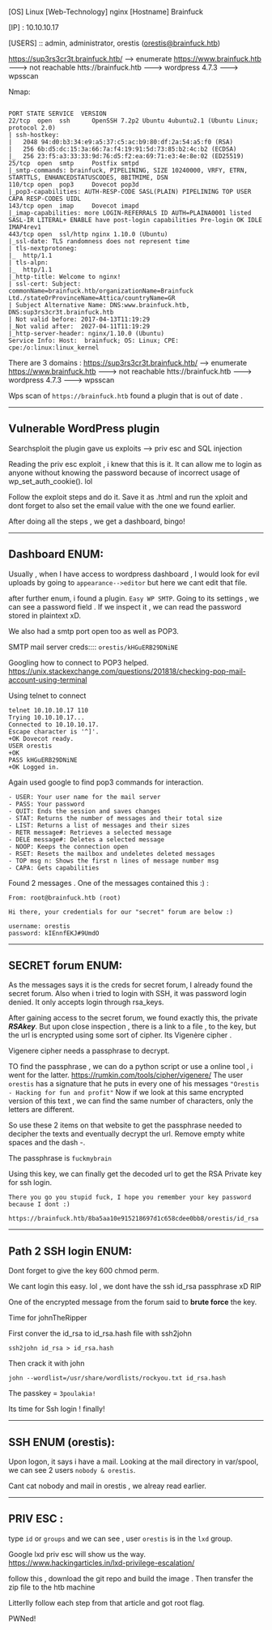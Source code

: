 
[OS] Linux
[Web-Technology] nginx
[Hostname] Brainfuck

[IP] : 10.10.10.17

[USERS] :: admin, administrator, orestis (orestis@brainfuck.htb)


https://sup3rs3cr3t.brainfuck.htb/ --> enumerate
https://www.brainfuck.htb ---> not reachable
htts://brainfuck.htb ---> wordpress 4.7.3 ---> wpsscan


Nmap: 
```

PORT STATE SERVICE  VERSION
22/tcp  open  ssh      OpenSSH 7.2p2 Ubuntu 4ubuntu2.1 (Ubuntu Linux; protocol 2.0)
| ssh-hostkey: 
|   2048 94:d0:b3:34:e9:a5:37:c5:ac:b9:80:df:2a:54:a5:f0 (RSA)
|   256 6b:d5:dc:15:3a:66:7a:f4:19:91:5d:73:85:b2:4c:b2 (ECDSA)
|_  256 23:f5:a3:33:33:9d:76:d5:f2:ea:69:71:e3:4e:8e:02 (ED25519)
25/tcp  open  smtp     Postfix smtpd
|_smtp-commands: brainfuck, PIPELINING, SIZE 10240000, VRFY, ETRN, STARTTLS, ENHANCEDSTATUSCODES, 8BITMIME, DSN
110/tcp open  pop3     Dovecot pop3d
|_pop3-capabilities: AUTH-RESP-CODE SASL(PLAIN) PIPELINING TOP USER CAPA RESP-CODES UIDL
143/tcp open  imap     Dovecot imapd
|_imap-capabilities: more LOGIN-REFERRALS ID AUTH=PLAINA0001 listed SASL-IR LITERAL+ ENABLE have post-login capabilities Pre-login OK IDLE IMAP4rev1
443/tcp open  ssl/http nginx 1.10.0 (Ubuntu)
|_ssl-date: TLS randomness does not represent time
| tls-nextprotoneg: 
|_  http/1.1
| tls-alpn: 
|_  http/1.1
|_http-title: Welcome to nginx!
| ssl-cert: Subject: commonName=brainfuck.htb/organizationName=Brainfuck Ltd./stateOrProvinceName=Attica/countryName=GR
| Subject Alternative Name: DNS:www.brainfuck.htb, DNS:sup3rs3cr3t.brainfuck.htb
| Not valid before: 2017-04-13T11:19:29
|_Not valid after:  2027-04-11T11:19:29
|_http-server-header: nginx/1.10.0 (Ubuntu)
Service Info: Host:  brainfuck; OS: Linux; CPE: cpe:/o:linux:linux_kernel
```


There are 3 domains :
https://sup3rs3cr3t.brainfuck.htb/ --> enumerate
https://www.brainfuck.htb ---> not reachable
htts://brainfuck.htb ---> wordpress 4.7.3 ---> wpsscan


Wps scan of `https://brainfuck.htb` found a plugin that is out of date .

----
Vulnerable WordPress plugin
--
Searchsploit the plugin gave us exploits --> priv esc and SQL injection

Reading the priv esc exploit , i knew that this is it. It can allow me to login as anyone without knowing the password because of incorrect usage of wp_set_auth_cookie(). lol

Follow the exploit steps and do it. 
Save it as .html and run the xploit and dont forget to also set the email value with the one we found earlier.

After doing all the steps , we get a dashboard, bingo!

---

Dashboard ENUM:
--
Usually , when I have access to wordpress dashboard , I would look for evil uploads by going to `appearance-->editor` but here we cant edit that file.

after further enum, i found a plugin. `Easy WP SMTP`. Going to its settings , we can see a password field . If we inspect it , we can read the password stored in plaintext xD.

We also had a smtp port open too as well as POP3.


SMTP mail server creds:::: `orestis/kHGuERB29DNiNE`

Googling how to connect to POP3  helped. https://unix.stackexchange.com/questions/201818/checking-pop-mail-account-using-terminal

Using telnet to connect 
```
telnet 10.10.10.17 110
Trying 10.10.10.17...
Connected to 10.10.10.17.
Escape character is '^]'.
+OK Dovecot ready.
USER orestis
+OK
PASS kHGuERB29DNiNE
+OK Logged in.
```

Again used google to find pop3 commands for interaction.
```
- USER: Your user name for the mail server
- PASS: Your password
- QUIT: Ends the session and saves changes
- STAT: Returns the number of messages and their total size
- LIST: Returns a list of messages and their sizes
- RETR message#: Retrieves a selected message
- DELE message#: Deletes a selected message
- NOOP: Keeps the connection open
- RSET: Resets the mailbox and undeletes deleted messages
- TOP msg n: Shows the first n lines of message number msg
- CAPA: Gets capabilities
```

Found 2 messages .
One of the messages contained this :) :
```
From: root@brainfuck.htb (root)

Hi there, your credentials for our "secret" forum are below :)

username: orestis
password: kIEnnfEKJ#9UmdO
```


---
SECRET forum ENUM:
--

As the messages says it is the creds for secret forum, I already found the secret forum.
Also when i tried to login with SSH, it was password login denied. 
It only accepts login through rsa_keys. 

After gaining access to the secret forum, we found exactly this, the private ***RSAkey***.
But upon close inspection , there is a link to a file , to the key, but the url is encrypted using some sort of cipher.  Its Vigenère cipher .

Vigenere cipher needs a passphrase to decrypt.

TO find the passphrase , we can do a python script or use a online tool , i went for the latter.
https://rumkin.com/tools/cipher/vigenere/
The user `orestis` has a signature that he puts in every one of his messages 
`"Orestis - Hacking for fun and profit"`
Now if we look at this same encrypted version of this text , we can find the same number of characters, only the letters are different.

So use these 2 items on that website to get the passphrase needed to decipher the texts and eventually decrypt the url. Remove empty white spaces and the dash -.


The passphrase is `fuckmybrain`  

Using this key, we can finally get the decoded url to get the RSA Private key for ssh login.
```
There you go you stupid fuck, I hope you remember your key password because I dont :)

https://brainfuck.htb/8ba5aa10e915218697d1c658cdee0bb8/orestis/id_rsa
```

----

Path 2 SSH login ENUM:
--
Dont forget to give the key 600 chmod perm.

We cant login this easy. lol , we dont have the ssh id_rsa passphrase xD RIP 

One of the encrypted message from the forum said to **brute force** the key.

Time for johnTheRipper

First conver the id_rsa to id_rsa.hash file with ssh2john

`ssh2john id_rsa > id_rsa.hash`

Then crack it with john

`john --wordlist=/usr/share/wordlists/rockyou.txt id_rsa.hash`

The passkey = `3poulakia!`

Its time for Ssh login ! finally!

---

SSH ENUM (orestis):
--
Upon logon, it says i have a mail. 
Looking at the mail directory in var/spool, we can see 2 users
`nobody & orestis`.

Cant cat nobody and mail in orestis , we alreay read earlier.

---

PRIV ESC :
--
type `id` or `groups` and we can see , user `orestis` is in the `lxd` group.

Google lxd priv esc will show us the way.
https://www.hackingarticles.in/lxd-privilege-escalation/

follow this , download the git repo and build the image .
Then transfer the zip file to the htb machine 

Litterlly follow each step from that article and got root flag.

PWNed!
